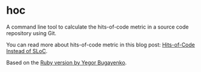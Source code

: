 # hoc

A command line tool to calculate the hits-of-code metric in a source code repository using Git.

You can read more about hits-of-code metric in this blog post:
[Hits-of-Code Instead of SLoC][blog_post].

Based on the [Ruby version by Yegor Bugayenko][ruby_version].

[blog_post]: https://www.yegor256.com/2014/11/14/hits-of-code.html
[ruby_version]: https://github.com/yegor256/hoc
